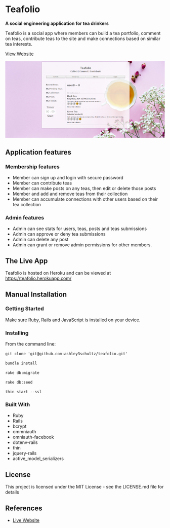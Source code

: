 # Teafolio
**A social engineering application for tea drinkers**

Teafolio is a social app where members can build a tea portfolio, comment on teas, contribute teas to the site and make connections based on similar tea interests. 

[View Website](https://teafolio.herokuapp.com/)

![screenshot](https://raw.githubusercontent.com/ashley3schultz/teafolio/master/app/assets/images/proj2.PNG)

## Application features
### Membership features
* Member can sign up and login with secure password
* Member can contribute teas
* Member can make posts on any teas, then edit or delete those posts
* Member and add and remove teas from their collection
* Member can accumulate connections with other users based on their tea collection

### Admin features
* Admin can see stats for users, teas, posts and teas submissions
* Admin can approve or deny tea submissions
* Admin can delete any post
* Admin can grant or remove admin permissions for other members.

## The Live App
Teafolio is hosted on Heroku and can be viewed at https://teafolio.herokuapp.com/

## Manual Installation 

### Getting Started 
Make sure Ruby, Rails and JavaScript is installed on your device.

### Installing
From the command line:
  ```
  git clone 'git@github.com:ashley3schultz/teafolio.git'
  ```
  ```
  bundle install
  ```
  ```
  rake db:migrate
  ```
  ```
  rake db:seed
  ```
  ```
  thin start --ssl
  ```
	
### Built With
* Ruby 
* Rails
* bcrypt
* ommniauth
* omniauth-facebook
* dotenv-rails
* thin
* jquery-rails
* active_model_serializers

## License
This project is licensed under the MIT License - see the LICENSE.md file for details

## References
* [Live Website](https://teafolio.herokuapp.com/)

